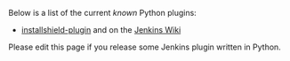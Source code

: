 Below is a list of the current *known* Python plugins:


* [installshield-plugin](https://github.com/jenkinsci/installshield-plugin) and
  on the [Jenkins Wiki](https://wiki.jenkins-ci.org/display/JENKINS/InstallShield+Plugin)

Please edit this page if you release some Jenkins plugin written in Python.
